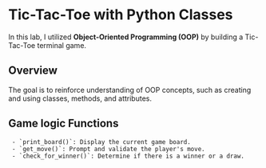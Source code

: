 # Tic-Tac-Toe with Python Classes

In this lab, I utilized **Object-Oriented Programming (OOP)** by building a Tic-Tac-Toe terminal game.

## Overview
The goal is to reinforce understanding of OOP concepts, such as creating and using classes, methods, and attributes.


## Game logic Functions
     - `print_board()`: Display the current game board.
     - `get_move()`: Prompt and validate the player's move.
     - `check_for_winner()`: Determine if there is a winner or a draw.
     

